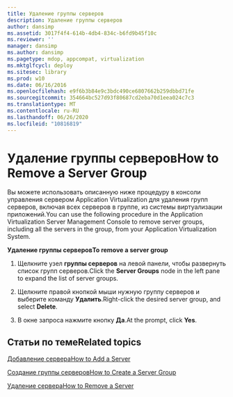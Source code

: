 ```yaml
---
title: Удаление группы серверов
description: Удаление группы серверов
author: dansimp
ms.assetid: 3017f4f4-614b-4db4-834c-b6fd9b45f10c
ms.reviewer: ''
manager: dansimp
ms.author: dansimp
ms.pagetype: mdop, appcompat, virtualization
ms.mktglfcycl: deploy
ms.sitesec: library
ms.prod: w10
ms.date: 06/16/2016
ms.openlocfilehash: e9f6b3b84e9c3bdc490ce6807662b259dbbd71fe
ms.sourcegitcommit: 354664bc527d93f80687cd2eba70d1eea024c7c3
ms.translationtype: MT
ms.contentlocale: ru-RU
ms.lasthandoff: 06/26/2020
ms.locfileid: "10816819"
---
```

# <span data-ttu-id="828d8-103">Удаление группы серверов</span><span class="sxs-lookup"><span data-stu-id="828d8-103">How to Remove a Server Group</span></span>


<span data-ttu-id="828d8-104">Вы можете использовать описанную ниже процедуру в консоли управления сервером Application Virtualization для удаления групп серверов, включая всех серверов в группе, из системы виртуализации приложений.</span><span class="sxs-lookup"><span data-stu-id="828d8-104">You can use the following procedure in the Application Virtualization Server Management Console to remove server groups, including all the servers in the group, from your Application Virtualization System.</span></span>

**<span data-ttu-id="828d8-105">Удаление группы серверов</span><span class="sxs-lookup"><span data-stu-id="828d8-105">To remove a server group</span></span>**

1.  <span data-ttu-id="828d8-106">Щелкните узел **группы серверов** на левой панели, чтобы развернуть список групп серверов.</span><span class="sxs-lookup"><span data-stu-id="828d8-106">Click the **Server Groups** node in the left pane to expand the list of server groups.</span></span>

2.  <span data-ttu-id="828d8-107">Щелкните правой кнопкой мыши нужную группу серверов и выберите команду **Удалить**.</span><span class="sxs-lookup"><span data-stu-id="828d8-107">Right-click the desired server group, and select **Delete**.</span></span>

3.  <span data-ttu-id="828d8-108">В окне запроса нажмите кнопку **Да**.</span><span class="sxs-lookup"><span data-stu-id="828d8-108">At the prompt, click **Yes**.</span></span>

## <span data-ttu-id="828d8-109">Статьи по теме</span><span class="sxs-lookup"><span data-stu-id="828d8-109">Related topics</span></span>


[<span data-ttu-id="828d8-110">Добавление сервера</span><span class="sxs-lookup"><span data-stu-id="828d8-110">How to Add a Server</span></span>](how-to-add-a-server.md)

[<span data-ttu-id="828d8-111">Создание группы серверов</span><span class="sxs-lookup"><span data-stu-id="828d8-111">How to Create a Server Group</span></span>](how-to-create-a-server-group.md)

[<span data-ttu-id="828d8-112">Удаление сервера</span><span class="sxs-lookup"><span data-stu-id="828d8-112">How to Remove a Server</span></span>](how-to-remove-a-server.md)

 

 






